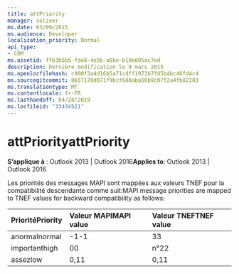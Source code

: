 ```yaml
---
title: attPriority
manager: soliver
ms.date: 03/09/2015
ms.audience: Developer
localization_priority: Normal
api_type:
- COM
ms.assetid: ff63b5b5-fde8-4e5b-a5be-b19e805ac7ed
description: Dernière modification le 9 mars 2015
ms.openlocfilehash: c900f3a4d16b5a71cdff1973b7fd5b4bc46fd4c4
ms.sourcegitcommit: 8657170d071f9bcf680aba50b9c07f2a4fb82283
ms.translationtype: MT
ms.contentlocale: fr-FR
ms.lasthandoff: 04/28/2019
ms.locfileid: "33434521"
---
```

# <a name="attpriority"></a><span data-ttu-id="7275d-103">attPriority</span><span class="sxs-lookup"><span data-stu-id="7275d-103">attPriority</span></span>

  
  
<span data-ttu-id="7275d-104">**S’applique à** : Outlook 2013 | Outlook 2016</span><span class="sxs-lookup"><span data-stu-id="7275d-104">**Applies to**: Outlook 2013 | Outlook 2016</span></span> 
  
<span data-ttu-id="7275d-105">Les priorités des messages MAPI sont mappées aux valeurs TNEF pour la compatibilité descendante comme suit:</span><span class="sxs-lookup"><span data-stu-id="7275d-105">MAPI message priorities are mapped to TNEF values for backward compatibility as follows:</span></span>
  
|<span data-ttu-id="7275d-106">**Priorité**</span><span class="sxs-lookup"><span data-stu-id="7275d-106">**Priority**</span></span>|<span data-ttu-id="7275d-107">**Valeur MAPI**</span><span class="sxs-lookup"><span data-stu-id="7275d-107">**MAPI value**</span></span>|<span data-ttu-id="7275d-108">**Valeur TNEF**</span><span class="sxs-lookup"><span data-stu-id="7275d-108">**TNEF value**</span></span>|
|:-----|:-----|:-----|
|<span data-ttu-id="7275d-109">anormal</span><span class="sxs-lookup"><span data-stu-id="7275d-109">normal</span></span>  <br/> |<span data-ttu-id="7275d-110">-1</span><span class="sxs-lookup"><span data-stu-id="7275d-110">-1</span></span>  <br/> |<span data-ttu-id="7275d-111">3</span><span class="sxs-lookup"><span data-stu-id="7275d-111">3</span></span>  <br/> |
|<span data-ttu-id="7275d-112">important</span><span class="sxs-lookup"><span data-stu-id="7275d-112">high</span></span>  <br/> |<span data-ttu-id="7275d-113">0</span><span class="sxs-lookup"><span data-stu-id="7275d-113">0</span></span>  <br/> |<span data-ttu-id="7275d-114">n°2</span><span class="sxs-lookup"><span data-stu-id="7275d-114">2</span></span>  <br/> |
|<span data-ttu-id="7275d-115">assez</span><span class="sxs-lookup"><span data-stu-id="7275d-115">low</span></span>  <br/> |<span data-ttu-id="7275d-116">0,1</span><span class="sxs-lookup"><span data-stu-id="7275d-116">1</span></span>  <br/> |<span data-ttu-id="7275d-117">0,1</span><span class="sxs-lookup"><span data-stu-id="7275d-117">1</span></span>  <br/> |
   

